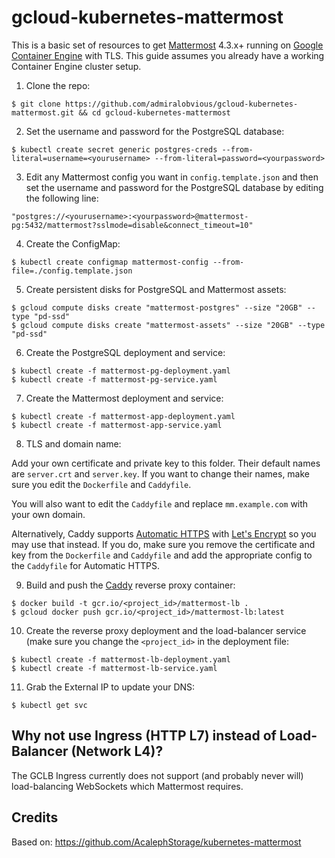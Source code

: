 # gcloud-kubernetes-mattermost
This is a basic set of resources to get [Mattermost](https://www.mattermost.org/) 4.3.x+ running on [Google Container Engine](https://cloud.google.com/container-engine/) with TLS. This guide assumes you already have a working Container Engine cluster setup.

1. Clone the repo:
```console
$ git clone https://github.com/admiralobvious/gcloud-kubernetes-mattermost.git && cd gcloud-kubernetes-mattermost
```
2. Set the username and password for the PostgreSQL database:
```console
$ kubectl create secret generic postgres-creds --from-literal=username=<yourusername> --from-literal=password=<yourpassword>
```
3. Edit any Mattermost config you want in `config.template.json` and then set the username and password for the PostgreSQL database by editing the following line:
```console
"postgres://<yourusername>:<yourpassword>@mattermost-pg:5432/mattermost?sslmode=disable&connect_timeout=10"
```
4. Create the ConfigMap:
```console
$ kubectl create configmap mattermost-config --from-file=./config.template.json
```
5. Create persistent disks for PostgreSQL and Mattermost assets:
```console
$ gcloud compute disks create "mattermost-postgres" --size "20GB" --type "pd-ssd"
$ gcloud compute disks create "mattermost-assets" --size "20GB" --type "pd-ssd"
```
6. Create the PostgreSQL deployment and service:
```console
$ kubectl create -f mattermost-pg-deployment.yaml
$ kubectl create -f mattermost-pg-service.yaml
```
7. Create the Mattermost deployment and service:
```console
$ kubectl create -f mattermost-app-deployment.yaml
$ kubectl create -f mattermost-app-service.yaml
```
8. TLS and domain name:

Add your own certificate and private key to this folder. Their default names are `server.crt` and `server.key`.
If you want to change their names, make sure you edit the `Dockerfile` and `Caddyfile`.

You will also want to edit the `Caddyfile` and replace `mm.example.com` with your own domain.

Alternatively, Caddy supports [Automatic HTTPS](https://caddyserver.com/docs/automatic-https) with [Let's Encrypt](https://letsencrypt.org/) so you may use that instead. If you do, make sure you remove the certificate and key from the `Dockerfile` and `Caddyfile` and add the appropriate config to the `Caddyfile` for Automatic HTTPS.

9. Build and push the [Caddy](https://caddyserver.com/) reverse proxy container:
```console
$ docker build -t gcr.io/<project_id>/mattermost-lb .
$ gcloud docker push gcr.io/<project_id>/mattermost-lb:latest
```
10. Create the reverse proxy deployment and the load-balancer service (make sure you change the `<project_id>` in the deployment file: 
```console
$ kubectl create -f mattermost-lb-deployment.yaml
$ kubectl create -f mattermost-lb-service.yaml
```
11. Grab the External IP to update your DNS:
```console
$ kubectl get svc
```

Why not use Ingress (HTTP L7) instead of Load-Balancer (Network L4)?
----------------------------------------------------------------
The GCLB Ingress currently does not support (and probably never will) load-balancing WebSockets which Mattermost requires.

Credits
-------
Based on: https://github.com/AcalephStorage/kubernetes-mattermost
